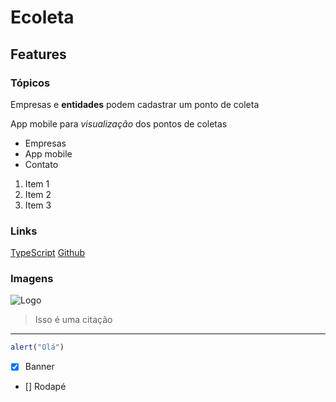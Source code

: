 # Ecoleta
## Features
### Tópicos

Empresas e **entidades** podem cadastrar um ponto de coleta

App mobile para *visualização* dos pontos de coletas

- Empresas
- App mobile
- Contato

1. Item 1
2. Item 2
3. Item 3

### Links
[TypeScript](https://www.typescriptlang.org/)
[Github](https://github.com)

### Imagens
![Logo](https://example.com/logo.png)

> Isso é uma citação

---
```js
alert("Olá")
```

- [x] Banner
- [] Rodapé
